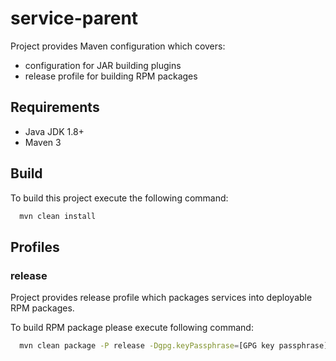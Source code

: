 service-parent
========

Project provides Maven configuration which covers:
- configuration for JAR building plugins
- release profile for building RPM packages

## Requirements

 * Java JDK 1.8+
 * Maven 3

## Build

To build this project execute the following command:

```bash
  mvn clean install
```

## Profiles

### release

Project provides release profile which packages services into deployable RPM packages.

To build RPM package please execute following command:

```bash
  mvn clean package -P release -Dgpg.keyPassphrase=[GPG key passphrase]
```